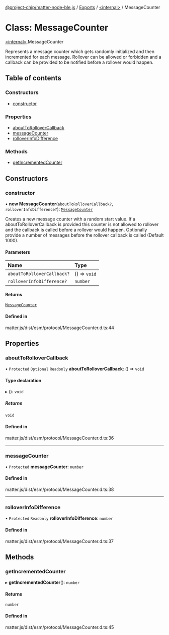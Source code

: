 [@project-chip/matter-node-ble.js](../README.md) / [Exports](../modules.md) / [\<internal\>](../modules/internal_.md) / MessageCounter

# Class: MessageCounter

[\<internal\>](../modules/internal_.md).MessageCounter

Represents a message counter which gets randomly initialized and then incremented for each message.
Rollover can be allowed or forbidden and a callback can be provided to be notified before a rollover would happen.

## Table of contents

### Constructors

- [constructor](internal_.MessageCounter.md#constructor)

### Properties

- [aboutToRolloverCallback](internal_.MessageCounter.md#abouttorollovercallback)
- [messageCounter](internal_.MessageCounter.md#messagecounter)
- [rolloverInfoDifference](internal_.MessageCounter.md#rolloverinfodifference)

### Methods

- [getIncrementedCounter](internal_.MessageCounter.md#getincrementedcounter)

## Constructors

### constructor

• **new MessageCounter**(`aboutToRolloverCallback?`, `rolloverInfoDifference?`): [`MessageCounter`](internal_.MessageCounter.md)

Creates a new message counter with a random start value. If a aboutToRolloverCallback is provided this
counter is not allowed to rollover and the callback is called before a rollover would happen. Optionally provide
a number of messages before the rollover callback is called (Default 1000).

#### Parameters

| Name | Type |
| :------ | :------ |
| `aboutToRolloverCallback?` | () => `void` |
| `rolloverInfoDifference?` | `number` |

#### Returns

[`MessageCounter`](internal_.MessageCounter.md)

#### Defined in

matter.js/dist/esm/protocol/MessageCounter.d.ts:44

## Properties

### aboutToRolloverCallback

• `Protected` `Optional` `Readonly` **aboutToRolloverCallback**: () => `void`

#### Type declaration

▸ (): `void`

##### Returns

`void`

#### Defined in

matter.js/dist/esm/protocol/MessageCounter.d.ts:36

___

### messageCounter

• `Protected` **messageCounter**: `number`

#### Defined in

matter.js/dist/esm/protocol/MessageCounter.d.ts:38

___

### rolloverInfoDifference

• `Protected` `Readonly` **rolloverInfoDifference**: `number`

#### Defined in

matter.js/dist/esm/protocol/MessageCounter.d.ts:37

## Methods

### getIncrementedCounter

▸ **getIncrementedCounter**(): `number`

#### Returns

`number`

#### Defined in

matter.js/dist/esm/protocol/MessageCounter.d.ts:45
